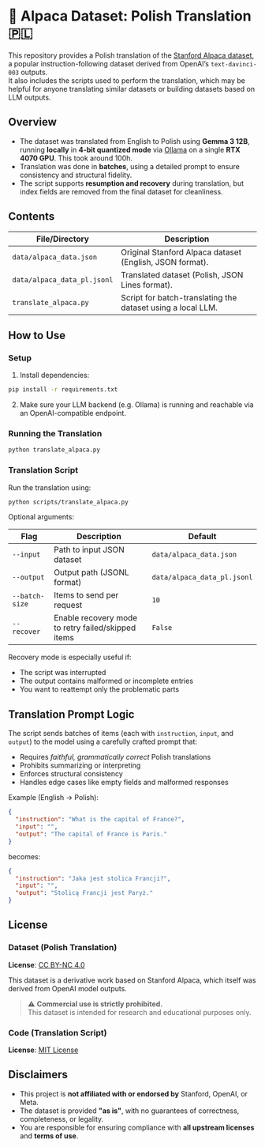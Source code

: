 # 🦙 Alpaca Dataset: Polish Translation 🇵🇱

This repository provides a Polish translation of the [Stanford Alpaca dataset](https://github.com/tatsu-lab/stanford_alpaca), a popular instruction-following dataset derived from OpenAI’s `text-davinci-003` outputs.  
It also includes the scripts used to perform the translation, which may be helpful for anyone translating similar datasets or building datasets based on LLM outputs.



## Overview

- The dataset was translated from English to Polish using **Gemma 3 12B**, running **locally** in **4-bit quantized mode** via [Ollama](https://ollama.com/) on a single **RTX 4070 GPU**. This took around 100h.
- Translation was done in **batches**, using a detailed prompt to ensure consistency and structural fidelity.
- The script supports **resumption and recovery** during translation, but index fields are removed from the final dataset for cleanliness.


## Contents

| File/Directory             | Description                                                                |
|----------------------------|----------------------------------------------------------------------------|
| `data/alpaca_data.json`    | Original Stanford Alpaca dataset (English, JSON format).                   |
| `data/alpaca_data_pl.jsonl`| Translated dataset (Polish, JSON Lines format). |
| `translate_alpaca.py`      | Script for batch-translating the dataset using a local LLM.                |



## How to Use

### Setup

1. Install dependencies:

```bash
pip install -r requirements.txt
```

2. Make sure your LLM backend (e.g. Ollama) is running and reachable via an OpenAI-compatible endpoint.

### Running the Translation

```bash
python translate_alpaca.py
```

### Translation Script

Run the translation using:

```bash
python scripts/translate_alpaca.py
```

Optional arguments:

| Flag           | Description                                  | Default                      |
|----------------|----------------------------------------------|------------------------------|
| `--input`      | Path to input JSON dataset                   | `data/alpaca_data.json`      |
| `--output`     | Output path (JSONL format)                   | `data/alpaca_data_pl.jsonl`  |
| `--batch-size` | Items to send per request                    | `10`                         |
| `--recover`    | Enable recovery mode to retry failed/skipped items | `False`                 |

Recovery mode is especially useful if:
- The script was interrupted
- The output contains malformed or incomplete entries
- You want to reattempt only the problematic parts



## Translation Prompt Logic

The script sends batches of items (each with `instruction`, `input`, and `output`) to the model using a carefully crafted prompt that:

- Requires *faithful, grammatically correct* Polish translations
- Prohibits summarizing or interpreting
- Enforces structural consistency
- Handles edge cases like empty fields and malformed responses

Example (English → Polish):

```json
{
  "instruction": "What is the capital of France?",
  "input": "",
  "output": "The capital of France is Paris."
}
```

becomes:

```json
{
  "instruction": "Jaka jest stolica Francji?",
  "input": "",
  "output": "Stolicą Francji jest Paryż."
}
```



## License

### Dataset (Polish Translation)

**License**: [CC BY-NC 4.0](DATA_LICENSE.txt)

This dataset is a derivative work based on Stanford Alpaca, which itself was derived from OpenAI model outputs.

> ⚠️ **Commercial use is strictly prohibited.**  
> This dataset is intended for research and educational purposes only.

### Code (Translation Script)

**License**: [MIT License](LICENSE)


## Disclaimers

- This project is **not affiliated with or endorsed by** Stanford, OpenAI, or Meta.
- The dataset is provided **"as is"**, with no guarantees of correctness, completeness, or legality.
- You are responsible for ensuring compliance with **all upstream licenses** and **terms of use**.

